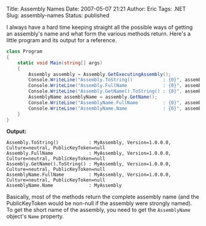 Title: Assembly Names
Date: 2007-05-07 21:21
Author: Eric
Tags: .NET
Slug: assembly-names
Status: published

I always have a hard time keeping straight all the possible ways of
getting an assembly's name and what form the various methods return.
Here's a little program and its output for a reference.

<!--more-->

```csharp
class Program 
{ 
    static void Main(string[] args) 
    { 
        Assembly assembly = Assembly.GetExecutingAssembly(); 
        Console.WriteLine("Assembly.ToString()           : {0}", assembly.ToString()); 
        Console.WriteLine("Assembly.FullName             : {0}", assembly.FullName); 
        Console.WriteLine("Assembly.GetName().ToString() : {0}", assembly.GetName().ToString()); 
        AssemblyName assemblyName = assembly.GetName(); 
        Console.WriteLine("AssemblyName.FullName         : {0}", assemblyName.FullName); 
        Console.WriteLine("AssemblyName.Name             : {0}", assemblyName.Name); 
    } 
}
```

**Output:**

```
Assembly.ToString()           : MyAssembly, Version=1.0.0.0, Culture=neutral, PublicKeyToken=null 
Assembly.FullName             : MyAssembly, Version=1.0.0.0, Culture=neutral, PublicKeyToken=null 
Assembly.GetName().ToString() : MyAssembly, Version=1.0.0.0, Culture=neutral, PublicKeyToken=null 
AssemblyName.FullName         : MyAssembly, Version=1.0.0.0, Culture=neutral, PublicKeyToken=null 
AssemblyName.Name             : MyAssembly
```

Basically, most of the methods return the complete assembly name (and
the PublicKeyToken would be non-null if the assembly were strongly
named). To get the short name of the assembly, you need to get the
`AssemblyName` object's `Name` property.
